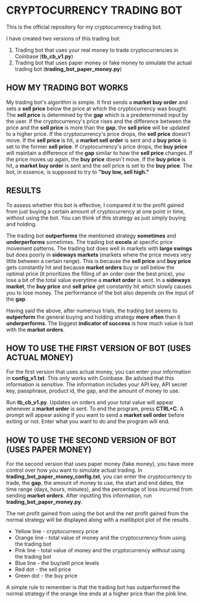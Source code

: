 # CRYPTOCURRENCY TRADING BOT #

This is the official repository for my cryptocurrency trading bot. 

I have created two versions of this trading bot: 
1) Trading bot that uses your real money to trade cryptocurrencies in Coinbase (__tb_cb_v1.py__)
2) Trading bot that uses paper money or fake money to simulate the actual trading bot (__trading_bot_paper_money.py__)

## HOW MY TRADING BOT WORKS ##

My trading bot's algorithm is simple. It first sends a __market buy order__ and sets a __sell price__ below the price at which the cryptocurrency was bought. The __sell price__ is determined by the __gap__ which is a predetermined input by the user. If the cryptocurrency's price rises and the difference between the price and the __sell price__ is more than the __gap__, the __sell price__ will be updated to a higher price. If the cryptocurrency's price drops, the __sell price__ doesn't move. If the __sell price__ is hit, a __market sell order__ is sent and a __buy price__ is set to the former __sell price__. If cryptocurrency's price drops, the __buy price__ will maintain a difference of the __gap__ similar to how the __sell price__ changes. If the price moves up again, the __buy price__ doesn't move. If the __buy price__ is hit, a __market buy order__ is sent and the sell price is set to the __buy price__. The bot, in essence, is supposed to try to __"buy low, sell high."__

## RESULTS ##

To assess whether this bot is effective, I compared it to the profit gained from just buying a certain amount of cryptocurrency at one point in time, without using the bot. You can think of this strategy as just simply buying and holding. 

The trading bot __outperforms__ the mentioned strategy __sometimes__ and __underperforms__ sometimes. The trading bot __excels__ at specific price movement patterns. The trading bot does well in markets with __large swings__ but does poorly in __sideways markets__ (markets where the price moves very little between a certain range). This is because the __sell price__ and __buy price__ gets constantly hit and because __market orders__ buy or sell below the optimal price (it prioritizes the filling of an order over the best price), you lose a bit of the total value everytime a __market order__ is sent. In a __sideways market__, the __buy price__ and __sell price__ get constantly hit which slowly causes you to lose money. The performance of the bot also depends on the input of the __gap__. 

Having said the above, after numerous trials, the trading bot seems to __outperform__ the general buying and holding strategy __more often__ than it __underperforms__. The biggest __indicator of success__ is how much value is lost with the __market orders__. 

## HOW TO USE THE FIRST VERSION OF BOT (USES ACTUAL MONEY) ##

For the first version that uses actual money, you can enter your information in __config_v1.txt__. This only works with Coinbase. Be advised that this information is sensitive. The information includes your API key, API secret key, passphrase, product id, the gap, and the amount of money to use. 

Run __tb_cb_v1.py__. Updates on orders and your total value will appear whenever a __market order__ is sent. To end the program, press __CTRL+C__. A prompt will appear asking if you want to send a __market sell order__ before exiting or not. Enter what you want to do and the program will end. 

## HOW TO USE THE SECOND VERSION OF BOT (USES PAPER MONEY) ##

For the second version that uses paper money (fake money), you have more control over how you want to simulate actual trading. In __trading_bot_paper_money_config.txt__, you can enter the cryptocurrency to trade, the __gap__, the amount of money to use, the start and end dates, the time range (days, hours, minutes), and the percentage of loss incurred from sending __market orders__. After inputting this information, run __trading_bot_paper_money.py__. 

The net profit gained from using the bot and the net profit gained from the normal strategy will be displayed along with a matlibplot plot of the results. 
* Yellow line - cryptocurrency price
* Orange line - total value of money and the cryptocurrency from using the trading bot
* Pink line -  total value of money and the cryptocurrency without using the trading bot
* Blue line - the buy/sell price levels
* Red dot - the sell price
* Green dot - the buy price

A simple rule to remember is that the trading bot has outperformed the normal strategy if the orange line ends at a higher price than the pink line. 
